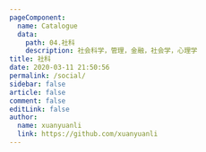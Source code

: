 ```yaml
---
pageComponent: 
  name: Catalogue
  data: 
    path: 04.社科
    description: 社会科学，管理，金融，社会学，心理学
title: 社科
date: 2020-03-11 21:50:56
permalink: /social/
sidebar: false
article: false
comment: false
editLink: false
author: 
  name: xuanyuanli
  link: https://github.com/xuanyuanli
---
```


